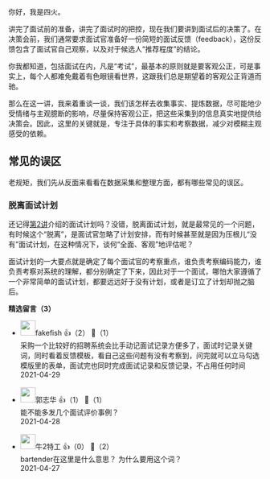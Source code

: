 你好，我是四火。

讲完了面试前的准备，讲完了面试时的把控，现在我们要讲到面试后的决策了。在决策会前，我们通常要求面试官准备好一份简短的面试反馈（feedback），这份反馈包含了面试官自己观察，以及对于候选人“推荐程度”的结论。

你我都知道，包括面试在内，凡是“考试”，最基本的原则就是要客观公正，可是事实上，每个人都难免戴着有色眼镜看世界，这跟我们总是期望着的客观公正背道而驰。

那么在这一讲，我来着重谈一谈，我们该怎样去收集事实、提炼数据，尽可能地少受情绪与主观臆断的影响，尽量保持客观公正，把这些采集到的信息真实地提供给决策会。因此，这里的关键就是，专注于具体的事实和考察数据，减少对模糊主观感受的依赖。

## 常见的误区

老规矩，我们先从反面来看看在数据采集和整理方面，都有哪些常见的误区。

### 脱离面试计划

还记得[第2讲](https://time.geekbang.org/column/article/360268)介绍的面试计划吗？没错，脱离面试计划，就是最常见的一个问题，有时候这个“脱离”，是面试官忽略了计划安排，而有时候甚至就是因为压根儿“没有”面试计划，在这种情况下，谈何“全面、客观”地评估呢？

面试计划的一大要点就是确定了每个面试官的考察重点，谁负责考察编码能力，谁负责考察对系统的理解，都分别确定了下来，因此对于一个面试，哪怕大家遵循了一个非常简单的面试计划，都要远远好于没有计划，或者是订立了计划却抛之脑后。
<div><strong>精选留言（3）</strong></div><ul>
<li><img src="http://thirdwx.qlogo.cn/mmopen/vi_32/PiajxSqBRaEJsAzWfG8S3R53U8b2MJtLm5RxVnOjaUoLplicXp2KK7OicOf0GMV8MqPW7AfcqWzicZgficZ14Elcumw/132" width="30px"><span>fakefish</span> 👍（2） 💬（1）<div>采购一个比较好的招聘系统会比手动记面试记录方便多了，面试时记录关键词，同时看着反馈模板，看自己这些问题有没有考察到，问完就可以立马勾选模版里的表单，面试完也同时完成面试记录和反馈记录，不占用任何时间</div>2021-04-29</li><br/><li><img src="https://static001.geekbang.org/account/avatar/00/0f/4f/8b/345144ca.jpg" width="30px"><span>郭志华</span> 👍（1） 💬（1）<div>能不能多发几个面试评价事例？</div>2021-04-28</li><br/><li><img src="https://static001.geekbang.org/account/avatar/00/0f/e6/74/8b8097c1.jpg" width="30px"><span>牛2特工</span> 👍（0） 💬（2）<div>bartender在这里是什么意思？
为什么要用这个词？</div>2021-04-27</li><br/>
</ul>